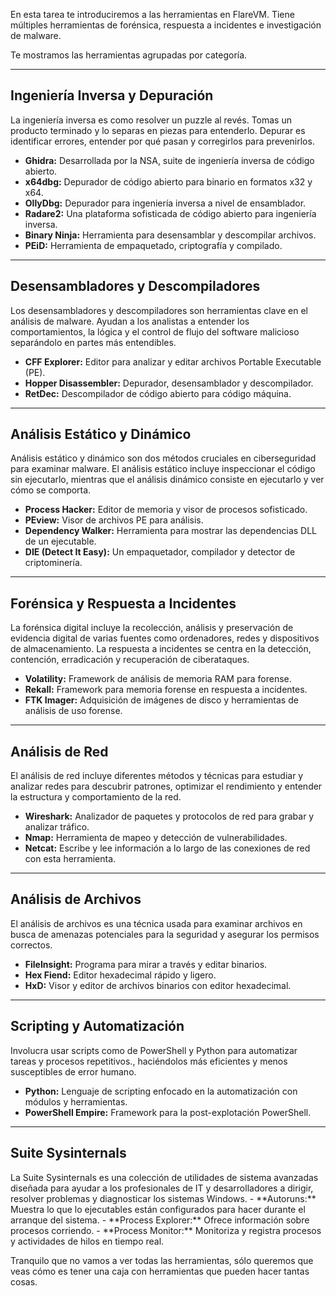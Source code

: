 En esta tarea te introduciremos a las herramientas en FlareVM. Tiene múltiples herramientas de forénsica, respuesta a incidentes e investigación de malware.

Te mostramos las herramientas agrupadas por categoría.

-------------------------------
<h2>Ingeniería Inversa y Depuración</h2>
La ingeniería inversa es como resolver un puzzle al revés. Tomas un producto terminado y lo separas en piezas para entenderlo. Depurar es identificar errores, entender por qué pasan y corregirlos para prevenirlos.

- **Ghidra:** Desarrollada por la NSA, suite de ingeniería inversa de código abierto.
- **x64dbg:** Depurador de código abierto para binario en formatos x32 y x64.
- **OllyDbg:** Depurador para ingeniería inversa a nivel de ensamblador.
- **Radare2:** Una plataforma sofisticada de código abierto para ingeniería inversa.
- **Binary Ninja:** Herramienta para desensamblar y descompilar archivos.
- **PEiD:** Herramienta de empaquetado, criptografía y compilado.

-----------------------------------
<h2>Desensambladores y Descompiladores</h2>
Los desensambladores y descompiladores son herramientas clave en el análisis de malware. Ayudan a los analistas a entender los comportamientos, la lógica y el control de flujo del software malicioso separándolo en partes más entendibles.

- **CFF Explorer:** Editor para analizar y editar archivos Portable Executable (PE).
- **Hopper Disassembler:** Depurador, desensamblador y descompilador.
- **RetDec:** Descompilador de código abierto para código máquina.

----------------------------------
<h2>Análisis Estático y Dinámico</h2>
Análisis estático y dinámico son dos métodos cruciales en ciberseguridad para examinar malware. El análisis estático incluye inspeccionar el código sin ejecutarlo, mientras que el análisis dinámico consiste en ejecutarlo y ver cómo se comporta.

- **Process Hacker:** Editor de memoria y visor de procesos sofisticado.
- **PEview:**  Visor de archivos PE para análisis.
- **Dependency Walker:** Herramienta para mostrar las dependencias DLL de un ejecutable.
- **DIE (Detect It Easy):** Un empaquetador, compilador y detector de criptominería.

---------------------------
<h2>Forénsica y Respuesta a Incidentes</h2>
La forénsica digital incluye la recolección, análisis y preservación de evidencia digital de varias fuentes como ordenadores, redes y dispositivos de almacenamiento. La respuesta a incidentes se centra en la detección, contención, erradicación y recuperación de ciberataques.

- **Volatility:** Framework de análisis de memoria RAM para forense.
- **Rekall:** Framework para memoria forense en respuesta a incidentes.
- **FTK Imager:** Adquisición de imágenes de disco y herramientas de análisis de uso forense.

---------------------------
<h2>Análisis de Red</h2>
El análisis de red incluye diferentes métodos y técnicas para estudiar y analizar redes para descubrir patrones, optimizar el rendimiento y entender la estructura y comportamiento de la red.

- **Wireshark:** Analizador de paquetes y protocolos de red para grabar y analizar tráfico.
- **Nmap:** Herramienta de mapeo y detección de vulnerabilidades.
- **Netcat:** Escribe y lee información a lo largo de las conexiones de red con esta herramienta.

------------------------------
<h2>Análisis de Archivos</h2>
El análisis de archivos es una técnica usada para examinar archivos en busca de amenazas potenciales para la seguridad y asegurar los permisos correctos.

- **FileInsight:** Programa para mirar a través y editar binarios.
- **Hex Fiend:** Editor hexadecimal rápido y ligero.
- **HxD:** Visor y editor de archivos binarios con editor hexadecimal.

------------------------
<h2>Scripting y Automatización</h2>
Involucra usar scripts como de PowerShell y Python para automatizar tareas y procesos repetitivos., haciéndolos más eficientes y menos susceptibles de error humano.

- **Python:** Lenguaje de scripting enfocado en la automatización con módulos y herramientas.
- **PowerShell Empire:** Framework para la post-explotación PowerShell.

--------------------------------
<h2>Suite Sysinternals</h2>
La Suite Sysinternals es una colección de utilidades de sistema avanzadas diseñada para ayudar a los profesionales de IT y desarrolladores a dirigir, resolver problemas y diagnosticar los sistemas Windows.
- **Autoruns:** Muestra lo que lo ejecutables están configurados para hacer durante el arranque del sistema.
- **Process Explorer:** Ofrece información sobre procesos corriendo.
- **Process Monitor:** Monitoriza y registra procesos y actividades de hilos en tiempo real.

Tranquilo que no vamos a ver todas las herramientas, sólo queremos que veas cómo es tener una caja con herramientas que pueden hacer tantas cosas.
